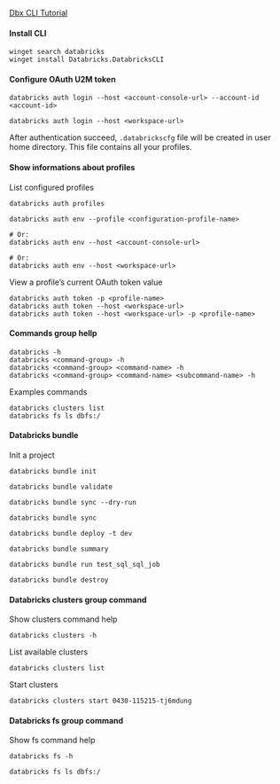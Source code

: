 [Dbx CLI Tutorial](https://docs.databricks.com/aws/en/dev-tools/cli/)

#### Install CLI
```shell
winget search databricks
winget install Databricks.DatabricksCLI
```

#### Configure OAuth U2M token

```shell
databricks auth login --host <account-console-url> --account-id <account-id>
```

```shell
databricks auth login --host <workspace-url>
```
After authentication succeed, `.databrickscfg` file will be created in user home directory. This file contains all your profiles.

#### Show informations about profiles
List configured profiles
```shell
databricks auth profiles
```

```shell
databricks auth env --profile <configuration-profile-name>

# Or:
databricks auth env --host <account-console-url>

# Or:
databricks auth env --host <workspace-url>
```
View a profile’s current OAuth token value
```shell
databricks auth token -p <profile-name>
databricks auth token --host <workspace-url>
databricks auth token --host <workspace-url> -p <profile-name>
```
#### Commands group hellp
```shell
databricks -h
databricks <command-group> -h
databricks <command-group> <command-name> -h
databricks <command-group> <command-name> <subcommand-name> -h
```
Examples commands
```shell
databricks clusters list
databricks fs ls dbfs:/
```

#### Databricks bundle
Init a project
```shell
databricks bundle init
```
```shell
databricks bundle validate
```

```shell
databricks bundle sync --dry-run
```

```shell
databricks bundle sync
```

```shell
databricks bundle deploy -t dev
```

```shell
databricks bundle summary
```

```shell
databricks bundle run test_sql_sql_job
```

```shell
databricks bundle destroy
```

#### Databricks clusters group command
Show clusters command help
```shell
databricks clusters -h
```

List available clusters
```shell
databricks clusters list
```

Start clusters
```shell
databricks clusters start 0430-115215-tj6mdung
```

#### Databricks fs group command
Show fs command help
```shell
databricks fs -h
```

```shell
databricks fs ls dbfs:/
```